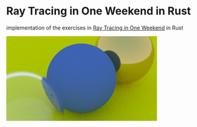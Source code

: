 # Ray Tracing in One Weekend in Rust

implementation of the exercises in [Ray Tracing in One Weekend](
https://raytracing.github.io/books/RayTracingInOneWeekend.html) in Rust

![Chapter 11 final render - hollow glass, lambertian, and metal spheres with depth of field](chapter11.png)
